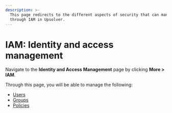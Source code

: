 ```yaml
---
description: >-
  This page redirects to the different aspects of security that can managed
  through IAM in Upsolver.
---
```


# IAM: Identity and access management

Navigate to the **Identity and Access Management** page by clicking **More &gt; IAM**.

Through this page, you will be able to manage the following:

* [Users](managing-users.md)
* [Groups](managing-groups.md)
* [Policies](managing-policies.md)

